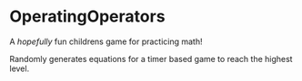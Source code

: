 # OperatingOperators

A _hopefully_ fun childrens game for practicing math!

Randomly generates equations for a timer based game to reach the highest level.
